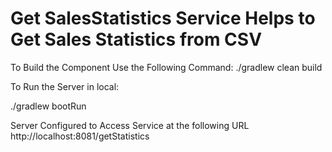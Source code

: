 # Get SalesStatistics Service Helps to Get Sales Statistics from CSV

To Build the Component Use the Following Command:
./gradlew clean build

To Run the Server in local:

./gradlew bootRun

Server Configured to Access Service at the following URL http://localhost:8081/getStatistics